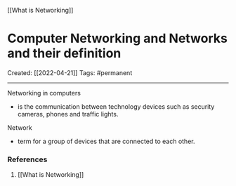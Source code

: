 [[What is Networking]]

# Computer Networking and Networks and their definition
Created:  [[2022-04-21]]
Tags: #permanent 

---
Networking in computers 
- is the communication between technology devices such as security cameras, phones and  traffic lights.

Network
- term for a group of devices that are connected to each other. 










### References
1. [[What is Networking]]